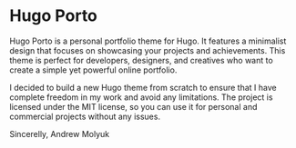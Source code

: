 # Hugo Porto

Hugo Porto is a personal portfolio theme for Hugo. It features a minimalist design that focuses on showcasing your
projects and achievements. This theme is perfect for developers, designers, and creatives who want to create a simple
yet powerful online portfolio.

I decided to build a new Hugo theme from scratch to ensure that I have complete freedom in my work and avoid any
limitations. The project is licensed under the MIT license, so you can use it for personal and commercial projects
without any issues.

Sincerelly, Andrew Molyuk
